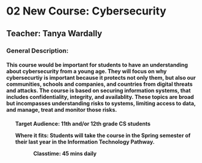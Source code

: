 <h1> 02 New Course: Cybersecurity</h1>

<h2> Teacher: Tanya Wardally</h2>

<h3> General Description:</h3>
<h4> This course would be important for students to have an understanding about cybersecurity from a young age.  They will focus on why cybersecurtiy is important because it protects not only them, but also our communities, schools and companies, and countries from digital threats and attacks.  The course is based on securing information systems, that includes confidentiality, integrity, and availablity. These topics are broad but incompasses understanding risks to systems, limiting access to data, and manage, treat and monitor those risks. <h4>
    <ul> Target Audience: 11th and/or 12th grade CS students</ul>
    <ul> Where it fits: Students will take the course in the Spring semester of their last year in the Information Technology Pathway. <ul>
    <ul> Classtime: 45 mins daily </ul>

    
